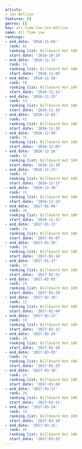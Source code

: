 ```yaml
---
artists:
- Jon Bellion
features: []
genres: []
key: all-time-low-jon-bellion
name: All Time Low
rankings:
- end_date: '2016-11-04'
  rank: 82
  ranking_list: Billboard Hot 100
  start_date: '2016-10-29'
- end_date: '2016-11-11'
  rank: 59
  ranking_list: Billboard Hot 100
  start_date: '2016-11-05'
- end_date: '2016-11-18'
  rank: 58
  ranking_list: Billboard Hot 100
  start_date: '2016-11-12'
- end_date: '2016-11-25'
  rank: 53
  ranking_list: Billboard Hot 100
  start_date: '2016-11-19'
- end_date: '2016-12-02'
  rank: 42
  ranking_list: Billboard Hot 100
  start_date: '2016-11-26'
- end_date: '2016-12-09'
  rank: 35
  ranking_list: Billboard Hot 100
  start_date: '2016-12-03'
- end_date: '2016-12-16'
  rank: 32
  ranking_list: Billboard Hot 100
  start_date: '2016-12-10'
- end_date: '2016-12-23'
  rank: 35
  ranking_list: Billboard Hot 100
  start_date: '2016-12-17'
- end_date: '2016-12-30'
  rank: 33
  ranking_list: Billboard Hot 100
  start_date: '2016-12-24'
- end_date: '2017-01-06'
  rank: 36
  ranking_list: Billboard Hot 100
  start_date: '2016-12-31'
- end_date: '2017-01-13'
  rank: 24
  ranking_list: Billboard Hot 100
  start_date: '2017-01-07'
- end_date: '2017-01-20'
  rank: 16
  ranking_list: Billboard Hot 100
  start_date: '2017-01-14'
- end_date: '2017-01-27'
  rank: 22
  ranking_list: Billboard Hot 100
  start_date: '2017-01-21'
- end_date: '2017-02-03'
  rank: 24
  ranking_list: Billboard Hot 100
  start_date: '2017-01-28'
- end_date: '2017-02-10'
  rank: 22
  ranking_list: Billboard Hot 100
  start_date: '2017-02-04'
- end_date: '2017-02-17'
  rank: 19
  ranking_list: Billboard Hot 100
  start_date: '2017-02-11'
- end_date: '2017-02-24'
  rank: 20
  ranking_list: Billboard Hot 100
  start_date: '2017-02-18'
- end_date: '2017-03-03'
  rank: 24
  ranking_list: Billboard Hot 100
  start_date: '2017-02-25'
- end_date: '2017-03-10'
  rank: 26
  ranking_list: Billboard Hot 100
  start_date: '2017-03-04'
- end_date: '2017-03-17'
  rank: 26
  ranking_list: Billboard Hot 100
  start_date: '2017-03-11'
- end_date: '2017-03-24'
  rank: 33
  ranking_list: Billboard Hot 100
  start_date: '2017-03-18'
- end_date: '2017-03-31'
  rank: 45
  ranking_list: Billboard Hot 100
  start_date: '2017-03-25'
---
```


